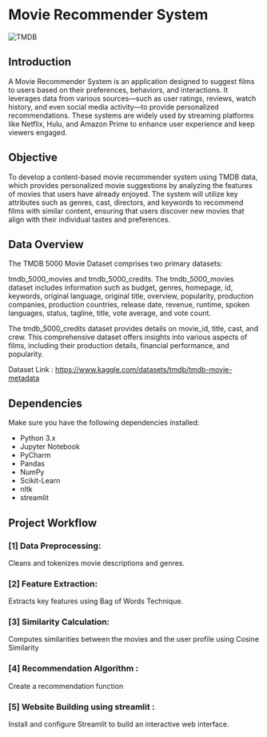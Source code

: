 ﻿# Movie Recommender System 
![TMDB](https://github.com/user-attachments/assets/c152cd36-d819-436f-95d9-88704e53a042)

## Introduction 

A Movie Recommender System is an application designed to suggest films to users based on their preferences, behaviors, and interactions. It leverages data from various sources—such as user ratings, reviews, watch history, and even social media activity—to provide personalized recommendations. These systems are widely used by streaming platforms like Netflix, Hulu, and Amazon Prime to enhance user experience and keep viewers engaged.


## Objective 
To develop a content-based movie recommender system using TMDB data, which provides personalized movie suggestions by analyzing the features of movies that users have already enjoyed. The system will utilize key attributes such as genres, cast, directors, and keywords to recommend films with similar content, ensuring that users discover new movies that align with their individual tastes and preferences.


## Data Overview

The TMDB 5000 Movie Dataset comprises two primary datasets: 

tmdb_5000_movies and tmdb_5000_credits. The tmdb_5000_movies dataset includes information such as budget, genres, homepage, id, keywords, original language, original title, overview, popularity, production companies, production countries, release date, revenue, runtime, spoken languages, status, tagline, title, vote average, and vote count. 

The tmdb_5000_credits dataset provides details on movie_id, title, cast, and crew. This comprehensive dataset offers insights into various aspects of films, including their production details, financial performance, and popularity.


Dataset Link : https://www.kaggle.com/datasets/tmdb/tmdb-movie-metadata

## Dependencies

Make sure you have the following dependencies installed:

- Python 3.x
- Jupyter Notebook
- PyCharm
- Pandas
- NumPy
- Scikit-Learn
- nltk
- streamlit 

## Project Workflow 

### [1] Data Preprocessing: 
Cleans and tokenizes movie descriptions and genres.

### [2] Feature Extraction:
 Extracts key features using Bag of Words Technique.

### [3] Similarity Calculation:
 Computes similarities between the movies and the user profile using Cosine Similarity 

### [4] Recommendation Algorithm :
 Create a recommendation function 

### [5]  Website Building using streamlit :
 Install and configure Streamlit to build an interactive web interface.
